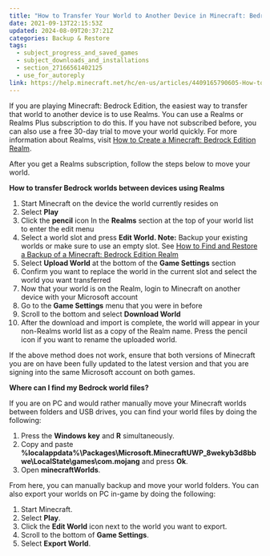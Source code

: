 ```yaml
---
title: "How to Transfer Your World to Another Device in Minecraft: Bedrock Edition"
date: 2021-09-13T22:15:53Z
updated: 2024-08-09T20:37:21Z
categories: Backup & Restore
tags:
  - subject_progress_and_saved_games
  - subject_downloads_and_installations
  - section_27166561402125
  - use_for_autoreply
link: https://help.minecraft.net/hc/en-us/articles/4409165790605-How-to-Transfer-Your-World-to-Another-Device-in-Minecraft-Bedrock-Edition
---
```


If you are playing Minecraft: Bedrock Edition, the easiest way to transfer that world to another device is to use Realms. You can use a Realms or Realms Plus subscription to do this. If you have not subscribed before, you can also use a free 30-day trial to move your world quickly. For more information about Realms, visit [How to Create a Minecraft: Bedrock Edition Realm](../Create-or-Join-Realms/How-to-Create-a-Minecraft-Bedrock-Edition-Realm.md).

After you get a Realms subscription, follow the steps below to move your world.

**How to transfer Bedrock worlds between devices using Realms**

1.  Start Minecraft on the device the world currently resides on
2.  Select **Play**
3.  Click the **pencil** icon In the **Realms** section at the top of your world list to enter the edit menu
4.  Select a world slot and press **Edit World. Note:** Backup your existing worlds or make sure to use an empty slot. See [How to Find and Restore a Backup of a Minecraft: Bedrock Edition Realm](../Manage-or-Troubleshoot-Realms/How-to-Find-and-Restore-a-Backup-of-a-Minecraft-Bedrock-Edition-Realm.md)
5.  Select **Upload World** at the bottom of the **Game Settings** section
6.  Confirm you want to replace the world in the current slot and select the world you want transferred
7.  Now that your world is on the Realm, login to Minecraft on another device with your Microsoft account
8.  Go to the **Game Settings** menu that you were in before
9.  Scroll to the bottom and select **Download World**
10. After the download and import is complete, the world will appear in your non-Realms world list as a copy of the Realm name. Press the pencil icon if you want to rename the uploaded world.

If the above method does not work, ensure that both versions of Minecraft you are on have been fully updated to the latest version and that you are signing into the same Microsoft account on both games.

**Where can I find my Bedrock world files?**

If you are on PC and would rather manually move your Minecraft worlds between folders and USB drives, you can find your world files by doing the following:

1.  Press the **Windows key** and **R** simultaneously.
2.  Copy and paste **%localappdata%\Packages\Microsoft.MinecraftUWP_8wekyb3d8bbwe\LocalState\games\com.mojang** and press **Ok**.
3.  Open **minecraftWorlds**.

From here, you can manually backup and move your world folders. You can also export your worlds on PC in-game by doing the following:

1.  Start Minecraft.
2.  Select **Play**.
3.  Click the **Edit World** icon next to the world you want to export.
4.  Scroll to the bottom of **Game Settings**.
5.  Select **Export World**.
